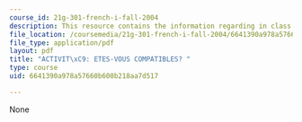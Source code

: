 ```yaml
---
course_id: 21g-301-french-i-fall-2004
description: This resource contains the information regarding in class activities.
file_location: /coursemedia/21g-301-french-i-fall-2004/6641390a978a57660b600b218aa7d517_MIT21G_301F04_ch1_ex3.pdf
file_type: application/pdf
layout: pdf
title: "ACTIVIT\xC9: ETES-VOUS COMPATIBLES? "
type: course
uid: 6641390a978a57660b600b218aa7d517

---
```

None